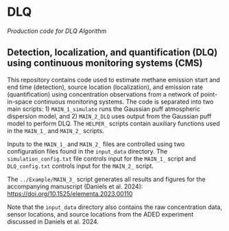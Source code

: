 # DLQ
*Production code for DLQ Algorithm*

## Detection, localization, and quantification (DLQ) using continuous monitoring systems (CMS)

This repository contains code used to estimate methane emission start and end time (detection), source location (localization), and emission rate (quantification) using concentration observations from a network of point-in-space continuous monitoring systems. The code is separated into two main scripts: 1) `MAIN_1_simulate` runs the Gaussian puff atmospheric dispersion model, and 2) `MAIN_2_DLQ` uses output from the Gaussian puff model to perform DLQ. The `HELPER_` scripts contain auxiliary functions used in the `MAIN_1_` and `MAIN_2_` scripts.

Inputs to the `MAIN_1_` and `MAIN_2_` files are controlled using two configuration files found in the `input_data` directory. The `simulation_config.txt` file controls input for the `MAIN_1_` script and `DLQ_config.txt` controls input for the `MAIN_2_` script.

The `../Example/MAIN_3_` script generates all results and figures for the accompanying manuscript (Daniels et al. 2024): https://doi.org/10.1525/elementa.2023.00110

Note that the `input_data` directory also contains the raw concentration data, sensor locations, and source locations from the ADED experiment discussed in Daniels et al. 2024.
